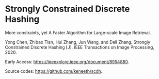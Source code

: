 # Strongly Constrained Discrete Hashing
More constraints, yet A Faster Algorithm for Large-scale Image Retrieval.

Yong Chen, Zhibao Tian, Hui Zhang, Jun Wang, and Dell Zhang. Strongly Constrained Discrete Hashing [J]. IEEE Transactions on Image Processing, 2020.

Early Access: https://ieeexplore.ieee.org/document/8954880.

Source codes: https://github.com/keneeth/scdh.
